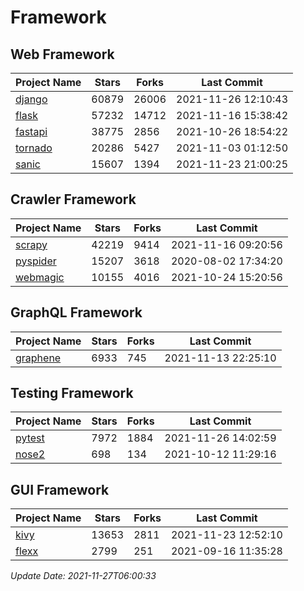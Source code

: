 # Framework

## Web Framework
| Project Name | Stars | Forks | Last Commit |
| ------------ | ----- | ----- | ----------- |
| [django](https://github.com/django/django) | 60879 | 26006 | 2021-11-26 12:10:43 |
| [flask](https://github.com/pallets/flask) | 57232 | 14712 | 2021-11-16 15:38:42 |
| [fastapi](https://github.com/tiangolo/fastapi) | 38775 | 2856 | 2021-10-26 18:54:22 |
| [tornado](https://github.com/tornadoweb/tornado) | 20286 | 5427 | 2021-11-03 01:12:50 |
| [sanic](https://github.com/sanic-org/sanic) | 15607 | 1394 | 2021-11-23 21:00:25 |

## Crawler Framework
| Project Name | Stars | Forks | Last Commit |
| ------------ | ----- | ----- | ----------- |
| [scrapy](https://github.com/scrapy/scrapy) | 42219 | 9414 | 2021-11-16 09:20:56 |
| [pyspider](https://github.com/binux/pyspider) | 15207 | 3618 | 2020-08-02 17:34:20 |
| [webmagic](https://github.com/code4craft/webmagic) | 10155 | 4016 | 2021-10-24 15:20:56 |

## GraphQL Framework
| Project Name | Stars | Forks | Last Commit |
| ------------ | ----- | ----- | ----------- |
| [graphene](https://github.com/graphql-python/graphene) | 6933 | 745 | 2021-11-13 22:25:10 |

## Testing Framework
| Project Name | Stars | Forks | Last Commit |
| ------------ | ----- | ----- | ----------- |
| [pytest](https://github.com/pytest-dev/pytest) | 7972 | 1884 | 2021-11-26 14:02:59 |
| [nose2](https://github.com/nose-devs/nose2) | 698 | 134 | 2021-10-12 11:29:16 |

## GUI Framework
| Project Name | Stars | Forks | Last Commit |
| ------------ | ----- | ----- | ----------- |
| [kivy](https://github.com/kivy/kivy) | 13653 | 2811 | 2021-11-23 12:52:10 |
| [flexx](https://github.com/flexxui/flexx) | 2799 | 251 | 2021-09-16 11:35:28 |

*Update Date: 2021-11-27T06:00:33*